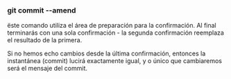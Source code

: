### git commit --amend
ëste comando utiliza el área de preparación  para la confirmación.
Al final terminarás con una sola confirmación - la segunda confirmación reemplaza el resultado de la primera.

Si no hemos echo cambios desde la última confirmación, entonces la instantánea (commit) lucirá exactamente igual, y o único que cambiaremos será el mensaje del commit.